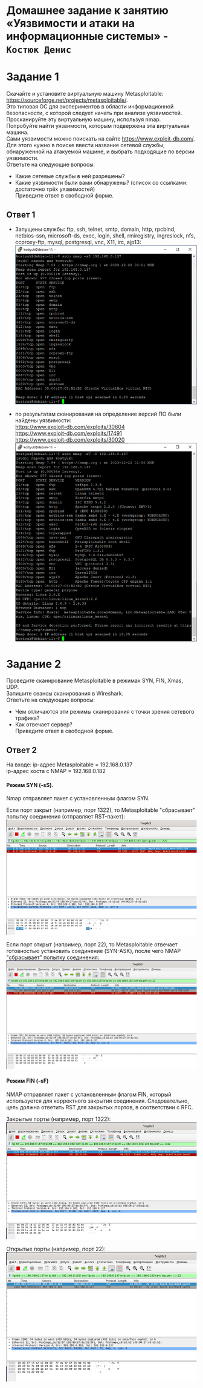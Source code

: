 # Домашнее задание к занятию «Уязвимости и атаки на информационные системы» - `Костюк Денис`

# Задание 1
Скачайте и установите виртуальную машину Metasploitable: https://sourceforge.net/projects/metasploitable/.  
Это типовая ОС для экспериментов в области информационной безопасности, с которой следует начать при анализе уязвимостей.  
Просканируйте эту виртуальную машину, используя nmap.  
Попробуйте найти уязвимости, которым подвержена эта виртуальная машина.  
Сами уязвимости можно поискать на сайте https://www.exploit-db.com/.  
Для этого нужно в поиске ввести название сетевой службы, обнаруженной на атакуемой машине, и выбрать подходящие по версии уязвимости.  
Ответьте на следующие вопросы:  
- Какие сетевые службы в ней разрешены?  
- Какие уязвимости были вами обнаружены? (список со ссылками: достаточно трёх уязвимостей)  
Приведите ответ в свободной форме.  

## Ответ 1

- Запущены службы: ftp, ssh, telnet, smtp, domain, http, rpcbind, netbios-ssn, microsoft-ds, exec, login, shell, rmiregistry, ingreslock, nfs, ccproxy-ftp, mysql, postgresql, vnc, X11, irc, ajp13:
![image](https://github.com/denniskostyuk/security1/blob/main/task-11.png)

- по результатам сканирования на определение версий ПО были найдены уязвимости:  
https://www.exploit-db.com/exploits/30604  
https://www.exploit-db.com/exploits/17491  
https://www.exploit-db.com/exploits/30020  
![image](https://github.com/denniskostyuk/security1/blob/main/task-12.png)

# Задание 2
Проведите сканирование Metasploitable в режимах SYN, FIN, Xmas, UDP.  
Запишите сеансы сканирования в Wireshark.  
Ответьте на следующие вопросы:  
- Чем отличаются эти режимы сканирования с точки зрения сетевого трафика?  
- Как отвечает сервер?  
Приведите ответ в свободной форме.  

## Ответ 2

На входе:
ip-адрес Metasploitable = 192.168.0.137  
ip-адрес хоста с NMAP = 192.168.0.182  

#### Режим SYN (-sS).
Nmap отправляет пакет с установленным флагом SYN.  

Если порт закрыт (например, порт 1322), то Metasploitable "сбрасывает" попытку соединения (отправляет RST-пакет):  
![image](https://github.com/denniskostyuk/security1/blob/main/task-21.png)  

Если порт открыт (например, порт 22), то Metasploitable отвечает готовностью установить соединение (SYN-ASK), после чего NMAP "сбрасывает" попытку соединения:  
![image](https://github.com/denniskostyuk/security1/blob/main/task-22.png)

#### Режим FIN (-sF)  
NMAP отправляет пакет с установленным флагом FIN, который используется для корректного закрытия соединения. Следовательно, цель должна ответить RST для закрытых портов, в соответствии с RFC.

Закрытые порты (например, порт 1322):  
![image](https://github.com/denniskostyuk/security1/blob/main/task-23.png)

Открытые порты (например, порт 22):  
![image](https://github.com/denniskostyuk/security1/blob/main/task-24.png)



